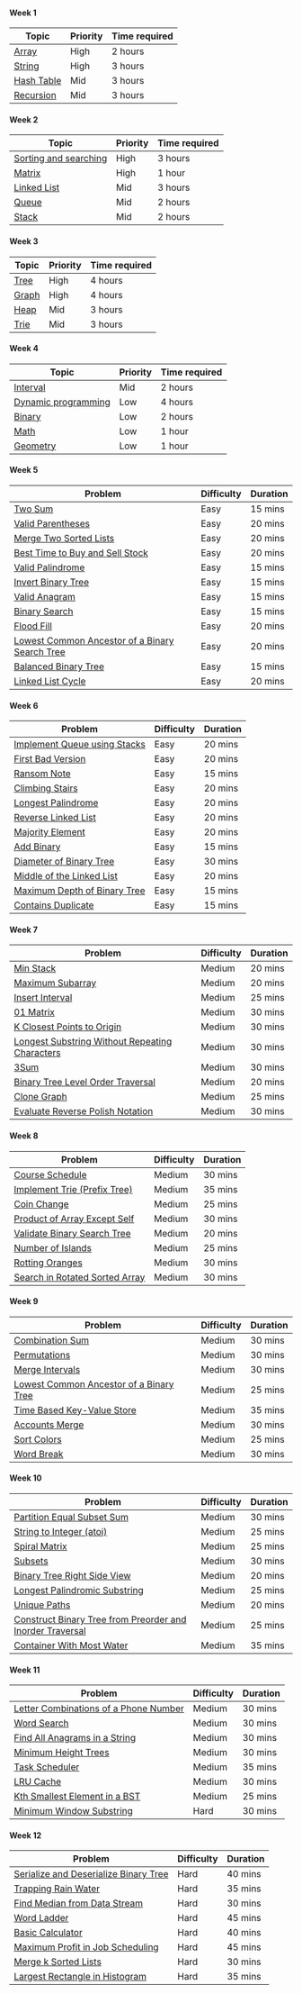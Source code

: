 #### Week 1[​](https://www.techinterviewhandbook.org/coding-interview-study-plan/#week-1 "Direct link to heading")

|Topic|Priority|Time required|
|---|---|---|
|[Array](https://www.techinterviewhandbook.org/algorithms/array/)|High|2 hours|
|[String](https://www.techinterviewhandbook.org/algorithms/string/)|High|3 hours|
|[Hash Table](https://www.techinterviewhandbook.org/algorithms/hash-table/)|Mid|3 hours|
|[Recursion](https://www.techinterviewhandbook.org/algorithms/recursion/)|Mid|3 hours|

#### Week 2[​](https://www.techinterviewhandbook.org/coding-interview-study-plan/#week-2 "Direct link to heading")

|Topic|Priority|Time required|
|---|---|---|
|[Sorting and searching](https://www.techinterviewhandbook.org/algorithms/sorting-searching/)|High|3 hours|
|[Matrix](https://www.techinterviewhandbook.org/algorithms/matrix/)|High|1 hour|
|[Linked List](https://www.techinterviewhandbook.org/algorithms/linked-list/)|Mid|3 hours|
|[Queue](https://www.techinterviewhandbook.org/algorithms/queue/)|Mid|2 hours|
|[Stack](https://www.techinterviewhandbook.org/algorithms/stack/)|Mid|2 hours|

#### Week 3[​](https://www.techinterviewhandbook.org/coding-interview-study-plan/#week-3 "Direct link to heading")

|Topic|Priority|Time required|
|---|---|---|
|[Tree](https://www.techinterviewhandbook.org/algorithms/tree/)|High|4 hours|
|[Graph](https://www.techinterviewhandbook.org/algorithms/graph/)|High|4 hours|
|[Heap](https://www.techinterviewhandbook.org/algorithms/heap/)|Mid|3 hours|
|[Trie](https://www.techinterviewhandbook.org/algorithms/trie/)|Mid|3 hours|

#### Week 4[​](https://www.techinterviewhandbook.org/coding-interview-study-plan/#week-4 "Direct link to heading")

|Topic|Priority|Time required|
|---|---|---|
|[Interval](https://www.techinterviewhandbook.org/algorithms/interval/)|Mid|2 hours|
|[Dynamic programming](https://www.techinterviewhandbook.org/algorithms/dynamic-programming/)|Low|4 hours|
|[Binary](https://www.techinterviewhandbook.org/algorithms/binary/)|Low|2 hours|
|[Math](https://www.techinterviewhandbook.org/algorithms/math/)|Low|1 hour|
|[Geometry](https://www.techinterviewhandbook.org/algorithms/geometry/)|Low|1 hour|

#### Week 5

|Problem|Difficulty|Duration|
|---|---|---|
|[Two Sum](https://leetcode.com/problems/two-sum)|Easy|15 mins|
|[Valid Parentheses](https://leetcode.com/problems/valid-parentheses)|Easy|20 mins|
|[Merge Two Sorted Lists](https://leetcode.com/problems/merge-two-sorted-lists)|Easy|20 mins|
|[Best Time to Buy and Sell Stock](https://leetcode.com/problems/best-time-to-buy-and-sell-stock)|Easy|20 mins|
|[Valid Palindrome](https://leetcode.com/problems/valid-palindrome)|Easy|15 mins|
|[Invert Binary Tree](https://leetcode.com/problems/invert-binary-tree)|Easy|15 mins|
|[Valid Anagram](https://leetcode.com/problems/valid-anagram)|Easy|15 mins|
|[Binary Search](https://leetcode.com/problems/binary-search)|Easy|15 mins|
|[Flood Fill](https://leetcode.com/problems/flood-fill)|Easy|20 mins|
|[Lowest Common Ancestor of a Binary Search Tree](https://leetcode.com/problems/lowest-common-ancestor-of-a-binary-search-tree)|Easy|20 mins|
|[Balanced Binary Tree](https://leetcode.com/problems/balanced-binary-tree)|Easy|15 mins|
|[Linked List Cycle](https://leetcode.com/problems/linked-list-cycle)|Easy|20 mins|

#### Week 6

|Problem|Difficulty|Duration|
|---|---|---|
|[Implement Queue using Stacks](https://leetcode.com/problems/implement-queue-using-stacks)|Easy|20 mins|
|[First Bad Version](https://leetcode.com/problems/first-bad-version)|Easy|20 mins|
|[Ransom Note](https://leetcode.com/problems/ransom-note)|Easy|15 mins|
|[Climbing Stairs](https://leetcode.com/problems/climbing-stairs)|Easy|20 mins|
|[Longest Palindrome](https://leetcode.com/problems/longest-palindrome)|Easy|20 mins|
|[Reverse Linked List](https://leetcode.com/problems/reverse-linked-list)|Easy|20 mins|
|[Majority Element](https://leetcode.com/problems/majority-element)|Easy|20 mins|
|[Add Binary](https://leetcode.com/problems/add-binary)|Easy|15 mins|
|[Diameter of Binary Tree](https://leetcode.com/problems/diameter-of-binary-tree)|Easy|30 mins|
|[Middle of the Linked List](https://leetcode.com/problems/middle-of-the-linked-list)|Easy|20 mins|
|[Maximum Depth of Binary Tree](https://leetcode.com/problems/maximum-depth-of-binary-tree)|Easy|15 mins|
|[Contains Duplicate](https://leetcode.com/problems/contains-duplicate)|Easy|15 mins|

#### Week 7

|Problem|Difficulty|Duration|
|---|---|---|
|[Min Stack](https://leetcode.com/problems/min-stack)|Medium|20 mins|
|[Maximum Subarray](https://leetcode.com/problems/maximum-subarray)|Medium|20 mins|
|[Insert Interval](https://leetcode.com/problems/insert-interval)|Medium|25 mins|
|[01 Matrix](https://leetcode.com/problems/01-matrix)|Medium|30 mins|
|[K Closest Points to Origin](https://leetcode.com/problems/k-closest-points-to-origin)|Medium|30 mins|
|[Longest Substring Without Repeating Characters](https://leetcode.com/problems/longest-substring-without-repeating-characters)|Medium|30 mins|
|[3Sum](https://leetcode.com/problems/3sum)|Medium|30 mins|
|[Binary Tree Level Order Traversal](https://leetcode.com/problems/binary-tree-level-order-traversal)|Medium|20 mins|
|[Clone Graph](https://leetcode.com/problems/clone-graph)|Medium|25 mins|
|[Evaluate Reverse Polish Notation](https://leetcode.com/problems/evaluate-reverse-polish-notation)|Medium|30 mins|

#### Week 8

|Problem|Difficulty|Duration|
|---|---|---|
|[Course Schedule](https://leetcode.com/problems/course-schedule)|Medium|30 mins|
|[Implement Trie (Prefix Tree)](https://leetcode.com/problems/implement-trie-prefix-tree)|Medium|35 mins|
|[Coin Change](https://leetcode.com/problems/coin-change)|Medium|25 mins|
|[Product of Array Except Self](https://leetcode.com/problems/product-of-array-except-self)|Medium|30 mins|
|[Validate Binary Search Tree](https://leetcode.com/problems/validate-binary-search-tree)|Medium|20 mins|
|[Number of Islands](https://leetcode.com/problems/number-of-islands)|Medium|25 mins|
|[Rotting Oranges](https://leetcode.com/problems/rotting-oranges)|Medium|30 mins|
|[Search in Rotated Sorted Array](https://leetcode.com/problems/search-in-rotated-sorted-array)|Medium|30 mins|

#### Week 9

|Problem|Difficulty|Duration|
|---|---|---|
|[Combination Sum](https://leetcode.com/problems/combination-sum)|Medium|30 mins|
|[Permutations](https://leetcode.com/problems/permutations)|Medium|30 mins|
|[Merge Intervals](https://leetcode.com/problems/merge-intervals)|Medium|30 mins|
|[Lowest Common Ancestor of a Binary Tree](https://leetcode.com/problems/lowest-common-ancestor-of-a-binary-tree)|Medium|25 mins|
|[Time Based Key-Value Store](https://leetcode.com/problems/time-based-key-value-store)|Medium|35 mins|
|[Accounts Merge](https://leetcode.com/problems/accounts-merge)|Medium|30 mins|
|[Sort Colors](https://leetcode.com/problems/sort-colors)|Medium|25 mins|
|[Word Break](https://leetcode.com/problems/word-break)|Medium|30 mins|

#### Week 10

|Problem|Difficulty|Duration|
|---|---|---|
|[Partition Equal Subset Sum](https://leetcode.com/problems/partition-equal-subset-sum)|Medium|30 mins|
|[String to Integer (atoi)](https://leetcode.com/problems/string-to-integer-atoi)|Medium|25 mins|
|[Spiral Matrix](https://leetcode.com/problems/spiral-matrix)|Medium|25 mins|
|[Subsets](https://leetcode.com/problems/subsets)|Medium|30 mins|
|[Binary Tree Right Side View](https://leetcode.com/problems/binary-tree-right-side-view)|Medium|20 mins|
|[Longest Palindromic Substring](https://leetcode.com/problems/longest-palindromic-substring)|Medium|25 mins|
|[Unique Paths](https://leetcode.com/problems/unique-paths)|Medium|20 mins|
|[Construct Binary Tree from Preorder and Inorder Traversal](https://leetcode.com/problems/construct-binary-tree-from-preorder-and-inorder-traversal)|Medium|25 mins|
|[Container With Most Water](https://leetcode.com/problems/container-with-most-water)|Medium|35 mins|

#### Week 11

|Problem|Difficulty|Duration|
|---|---|---|
|[Letter Combinations of a Phone Number](https://leetcode.com/problems/letter-combinations-of-a-phone-number)|Medium|30 mins|
|[Word Search](https://leetcode.com/problems/word-search)|Medium|30 mins|
|[Find All Anagrams in a String](https://leetcode.com/problems/find-all-anagrams-in-a-string)|Medium|30 mins|
|[Minimum Height Trees](https://leetcode.com/problems/minimum-height-trees)|Medium|30 mins|
|[Task Scheduler](https://leetcode.com/problems/task-scheduler)|Medium|35 mins|
|[LRU Cache](https://leetcode.com/problems/lru-cache)|Medium|30 mins|
|[Kth Smallest Element in a BST](https://leetcode.com/problems/kth-smallest-element-in-a-bst)|Medium|25 mins|
|[Minimum Window Substring](https://leetcode.com/problems/minimum-window-substring)|Hard|30 mins|

#### Week 12

|Problem|Difficulty|Duration|
|---|---|---|
|[Serialize and Deserialize Binary Tree](https://leetcode.com/problems/serialize-and-deserialize-binary-tree)|Hard|40 mins|
|[Trapping Rain Water](https://leetcode.com/problems/trapping-rain-water)|Hard|35 mins|
|[Find Median from Data Stream](https://leetcode.com/problems/find-median-from-data-stream)|Hard|30 mins|
|[Word Ladder](https://leetcode.com/problems/word-ladder)|Hard|45 mins|
|[Basic Calculator](https://leetcode.com/problems/basic-calculator)|Hard|40 mins|
|[Maximum Profit in Job Scheduling](https://leetcode.com/problems/maximum-profit-in-job-scheduling)|Hard|45 mins|
|[Merge k Sorted Lists](https://leetcode.com/problems/merge-k-sorted-lists)|Hard|30 mins|
|[Largest Rectangle in Histogram](https://leetcode.com/problems/largest-rectangle-in-histogram)|Hard|35 mins|